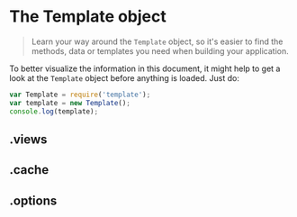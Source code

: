 # The Template object

> Learn your way around the `Template` object, so it's easier to find the methods, data or templates you need when building your application.

To better visualize the information in this document, it might help to get a look at the `Template` object before anything is loaded. Just do:

```js
var Template = require('template');
var template = new Template();
console.log(template);
```


## .views


## .cache


## .options

